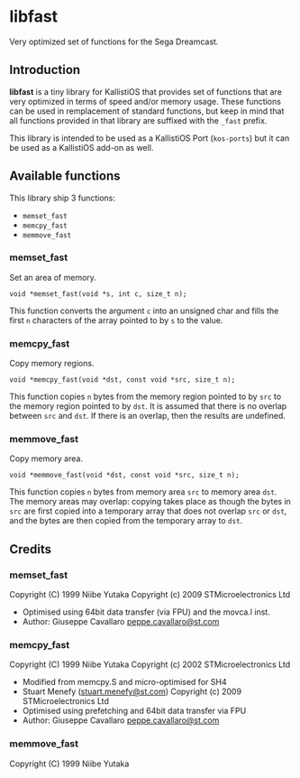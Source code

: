 # libfast

Very optimized set of functions for the Sega Dreamcast.

## Introduction

**libfast** is a tiny library for KallistiOS that provides set of functions that
are very optimized in terms of speed and/or memory usage. These functions can
be used in remplacement of standard functions, but keep in mind that all
functions provided in that library are suffixed with the `_fast` prefix.

This library is intended to be used as a KallistiOS Port (`kos-ports`) but it
can be used as a KallistiOS add-on as well.

## Available functions

This library ship 3 functions:

* `memset_fast`
* `memcpy_fast`
* `memmove_fast`

### memset_fast

Set an area of memory.

```
void *memset_fast(void *s, int c, size_t n);
```

This function converts the argument `c` into an unsigned char and fills the
first `n` characters of the array pointed to by `s` to the value.

### memcpy_fast

Copy memory regions.

```
void *memcpy_fast(void *dst, const void *src, size_t n);
```

This function copies `n` bytes from the memory region pointed to by `src` to the
memory region pointed to by `dst`. It is assumed that there is no overlap
between `src` and `dst`. If there is an overlap, then the results are undefined.

### memmove_fast

Copy memory area.

```
void *memmove_fast(void *dst, const void *src, size_t n);
```

This function copies `n` bytes from memory area `src` to memory area `dst`.
The memory areas may overlap: copying takes place as though the bytes in `src`
are first copied into a temporary array that does not overlap `src` or `dst`,
and the bytes are then copied from the temporary array to `dst`.

## Credits

### memset_fast

Copyright (C) 1999  Niibe Yutaka
Copyright (c) 2009  STMicroelectronics Ltd
* Optimised using 64bit data transfer (via FPU) and the movca.l inst.
* Author: Giuseppe Cavallaro <peppe.cavallaro@st.com>

### memcpy_fast

Copyright (C) 1999  Niibe Yutaka
Copyright (c) 2002  STMicroelectronics Ltd
* Modified from memcpy.S and micro-optimised for SH4
* Stuart Menefy (stuart.menefy@st.com)
Copyright (c) 2009  STMicroelectronics Ltd
* Optimised using prefetching and 64bit data transfer via FPU
* Author: Giuseppe Cavallaro <peppe.cavallaro@st.com>

### memmove_fast

Copyright (C) 1999  Niibe Yutaka

